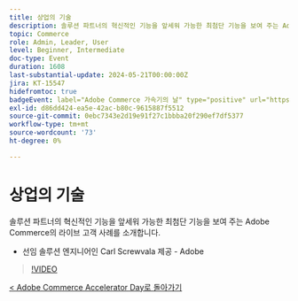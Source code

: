 ```yaml
---
title: 상업의 기술
description: 솔루션 파트너의 혁신적인 기능을 앞세워 가능한 최첨단 기능을 보여 주는 Adobe Commerce의 라이브 고객 사례를 소개합니다.
topic: Commerce
role: Admin, Leader, User
level: Beginner, Intermediate
doc-type: Event
duration: 1608
last-substantial-update: 2024-05-21T00:00:00Z
jira: KT-15547
hidefromtoc: true
badgeEvent: label="Adobe Commerce 가속기의 날" type="positive" url="https://experienceleague.adobe.com/en/docs/events/apac-commerce-recordings/2024/overview"
exl-id: d86dd424-ea5e-42ac-b80c-9615887f5512
source-git-commit: 0ebc7343e2d19e91f27c1bbba20f290ef7df5377
workflow-type: tm+mt
source-wordcount: '73'
ht-degree: 0%

---
```


# 상업의 기술

솔루션 파트너의 혁신적인 기능을 앞세워 가능한 최첨단 기능을 보여 주는 Adobe Commerce의 라이브 고객 사례를 소개합니다.

+ 선임 솔루션 엔지니어인 Carl Screwvala 제공 - Adobe

>[!VIDEO](https://video.tv.adobe.com/v/3429274/?learn=on)

[&lt; Adobe Commerce Accelerator Day로 돌아가기](./overview.md)
